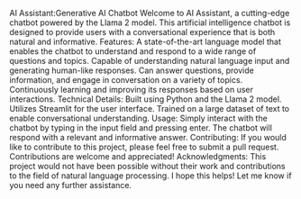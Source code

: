 AI Assistant:Generative AI Chatbot
Welcome to AI Assistant, a cutting-edge chatbot powered by the Llama 2 model. This artificial intelligence chatbot is designed to provide users with a conversational experience that is both natural and informative.
Features:
A state-of-the-art language model that enables the chatbot to understand and respond to a wide range of questions and topics.
Capable of understanding natural language input and generating human-like responses.
Can answer questions, provide information, and engage in conversation on a variety of topics.
Continuously learning and improving its responses based on user interactions.
Technical Details:
Built using Python and the Llama 2 model.
Utilizes Streamlit for the user interface.
Trained on a large dataset of text to enable conversational understanding.
Usage:
Simply interact with the chatbot by typing in the input field and pressing enter.
The chatbot will respond with a relevant and informative answer.
Contributing:
If you would like to contribute to this project, please feel free to submit a pull request.
Contributions are welcome and appreciated!
Acknowledgments:
This project would not have been possible without their work and contributions to the field of natural language processing.
I hope this helps! Let me know if you need any further assistance.
